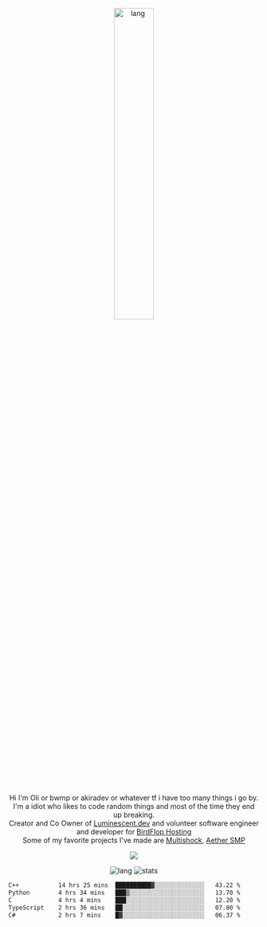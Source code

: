 <p align="center">
 <a href="https://luminescent.dev">
  <img width="40%" alt="lang" src="https://github.com/bwmp/bwmp/blob/main/l_10.png?raw=true" />
 </a>
</p>

<p align="center">
 Hi I'm Oli or bwmp or akiradev or whatever tf i have too many things i go by.<br>
 I'm a idiot who likes to code random things and most of the time they end up breaking.<br>
 Creator and Co Owner of <a href="https://luminescent.dev">Luminescent.dev</a> and volunteer software engineer and developer for <a href="https://www.birdflop.com">BirdFlop Hosting</a><br>
 Some of my favorite projects I've made are <a href="https://github.com/bwmp/MultiShock">Multishock</a>, <a href="https://www.aethersmp.com">Aether SMP</a>
</p>

<p align="center">
  <a href="https://discord.com/users/798738506859282482"><img align="center" src="https://lanyard-profile-readme.vercel.app/api/798738506859282482?bg=433e4f&borderRadius=10px&showDisplayName=true&idleMessage=Probably%20sleeping"/></a>
</p>

<p align="center">
 <img alt="lang" src="https://github-readme-stats.vercel.app/api/top-langs/?username=bwmp&layout=compact&hide_border=true&langs_count=10&theme=transparent&custom_title=Languages" />
 <img alt="stats" src="https://github-readme-stats.vercel.app/api?username=bwmp&show_icons=true&hide_border=true&count_private=true&theme=transparent&custom_title=Statistics">
</p>
<p align="center">
 <!--START_SECTION:waka-->

```txt
C++           14 hrs 25 mins  ██████████▓░░░░░░░░░░░░░░   43.22 %
Python        4 hrs 34 mins   ███▒░░░░░░░░░░░░░░░░░░░░░   13.70 %
C             4 hrs 4 mins    ███░░░░░░░░░░░░░░░░░░░░░░   12.20 %
TypeScript    2 hrs 36 mins   ██░░░░░░░░░░░░░░░░░░░░░░░   07.80 %
C#            2 hrs 7 mins    █▓░░░░░░░░░░░░░░░░░░░░░░░   06.37 %
```

<!--END_SECTION:waka-->
</p>
